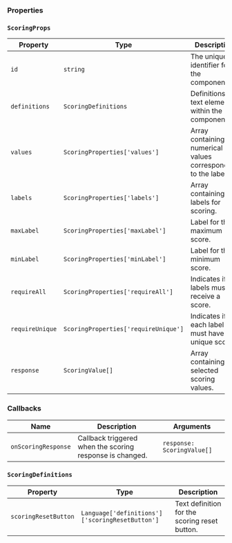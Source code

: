 ### Properties

### `ScoringProps`

| Property        | Type                                 | Description                                                        | Default |
| --------------- | ------------------------------------ | ------------------------------------------------------------------ | ------- |
| `id`            | `string`                             | The unique identifier for the component.                           |         |
| `definitions`   | `ScoringDefinitions`                 | Definitions for text elements within the component.                |         |
| `values`        | `ScoringProperties['values']`        | Array containing the numerical values corresponding to the labels. |         |
| `labels`        | `ScoringProperties['labels']`        | Array containing the labels for scoring.                           |         |
| `maxLabel`      | `ScoringProperties['maxLabel']`      | Label for the maximum score.                                       |         |
| `minLabel`      | `ScoringProperties['minLabel']`      | Label for the minimum score.                                       |         |
| `requireAll`    | `ScoringProperties['requireAll']`    | Indicates if all labels must receive a score.                      | `false` |
| `requireUnique` | `ScoringProperties['requireUnique']` | Indicates if each label must have a unique score.                  | `false` |
| `response`      | `ScoringValue[]`                     | Array containing the selected scoring values.                      | `[]`    |

### Callbacks

| Name                | Description                                              | Arguments                  |
| ------------------- | -------------------------------------------------------- | -------------------------- |
| `onScoringResponse` | Callback triggered when the scoring response is changed. | `response: ScoringValue[]` |

### `ScoringDefinitions`

| Property             | Type                                            | Description                                   |
| -------------------- | ----------------------------------------------- | --------------------------------------------- |
| `scoringResetButton` | `Language['definitions']['scoringResetButton']` | Text definition for the scoring reset button. |
